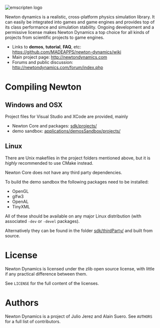 ![emscripten logo](https://raw.githubusercontent.com/MADEAPPS/newton-dynamics/master/applications/newtonLogo/newtonLogo.png)

Newton dynamics is a realistic, cross-platform physics simulation library. It can easily be integrated into games and game engines and provides top of its class performance and simulation stability.
Ongoing development and a permissive license makes Newton Dynamics a top choice for all kinds of projects from scientific projects to game engines.

* Links to **demos**, **tutorial**, **FAQ**, etc: <https://github.com/MADEAPPS/newton-dynamics/wiki>
* Main project page: <http://newtondynamics.com>
* Forums and public discussion: <http://newtondynamics.com/forum/index.php>

Compiling Newton
================

## Windows and OSX
Project files for Visual Studio and XCode are provided, mainly

* Newton Core and packages: [sdk/projects/](sdk/projects/)
* demo sandbox: [applications/demosSandbox/projects/](applications/demosSandbox/projects/)

## Linux
There are Unix makefiles in the project folders mentioned above, but it is *highly* recommended to use CMake instead.

Newton Core does not have any third party dependencies.

To build the demo sandbox the following packages need to be installed:
* OpenGL
* glfw3
* OpenAL
* TinyXML

All of these should be available on any major Linux distribution (with associated `-dev` or `-devel` packages).

Alternatively they can be found in the folder [sdk/thirdParty/](sdk/thirdParty/) and built from source.


License
=======
Newton Dynamics is licensed under the zlib open source license, with little if any practical difference between them.

See `LICENSE` for the full content of the licenses.

Authors
=======
Newton Dynamics is a project of Julio Jerez and Alain Suero. See `AUTHORS` for a full list of contributors.
